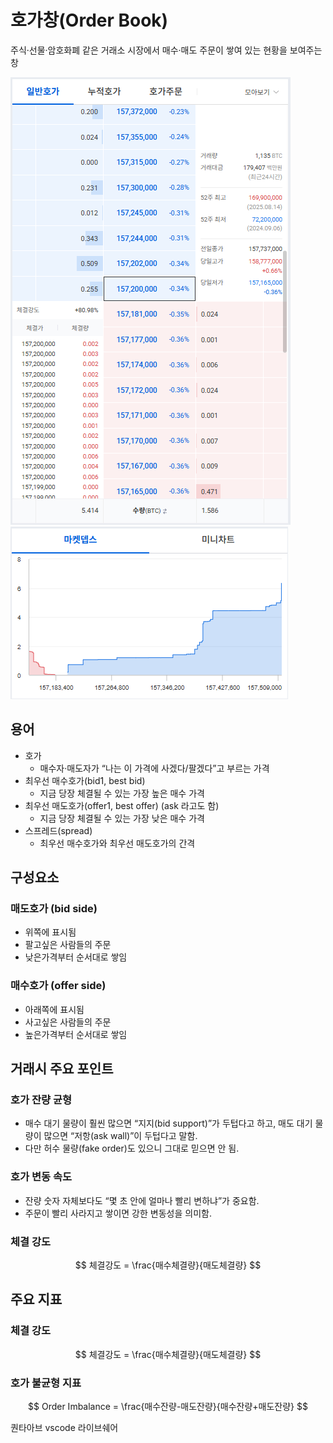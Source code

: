 # 호가창(Order Book)

주식·선물·암호화폐 같은 거래소 시장에서 매수·매도 주문이 쌓여 있는 현황을 보여주는 창</br>

![upbit-bitcoin-order-book](resources/order-book.png)
![upbit-bitcoin-market-depth](resources/market-depth.png)

## 용어

- 호가
  - 매수자·매도자가 “나는 이 가격에 사겠다/팔겠다”고 부르는 가격
- 최우선 매수호가(bid1, best bid)
  - 지금 당장 체결될 수 있는 가장 높은 매수 가격
- 최우선 매도호가(offer1, best offer) (ask 라고도 함)
  - 지금 당장 체결될 수 있는 가장 낮은 매수 가격
- 스프레드(spread)
  - 최우선 매수호가와 최우선 매도호가의 간격

## 구성요소

### 매도호가 (bid side)

- 위쪽에 표시됨
- 팔고싶은 사람들의 주문
- 낮은가격부터 순서대로 쌓임

### 매수호가 (offer side)

- 아래쪽에 표시됨
- 사고싶은 사람들의 주문
- 높은가격부터 순서대로 쌓임

## 거래시 주요 포인트

### 호가 잔량 균형

- 매수 대기 물량이 훨씬 많으면 “지지(bid support)”가 두텁다고 하고, 매도 대기 물량이 많으면 “저항(ask wall)”이 두텁다고 말함.
- 다만 허수 물량(fake order)도 있으니 그대로 믿으면 안 됨.

### 호가 변동 속도

- 잔량 숫자 자체보다도 “몇 초 안에 얼마나 빨리 변하냐”가 중요함.
- 주문이 빨리 사라지고 쌓이면 강한 변동성을 의미함.

### 체결 강도

$$
체결강도 = \frac{매수체결량}{매도체결량}
$$

## 주요 지표

### 체결 강도

$$
체결강도 = \frac{매수체결량}{매도체결량}
$$

### 호가 불균형 지표

$$
Order Imbalance = \frac{매수잔량-매도잔량}{매수잔량+매도잔량}
$$

퀀타아브
vscode 라이브쉐어